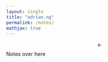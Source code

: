 ```yaml
---
layout: single
title: "adrian.ng"
permalink: /notes/
mathjax: true
---
```


$$\leftarrow$$ Notes over here